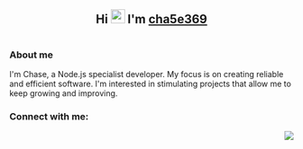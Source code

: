 <h2 align="center">Hi <img src="https://media.giphy.com/media/hvRJCLFzcasrR4ia7z/giphy.gif" width="25px" height="25px"> I'm <a href="https://instagram.com/b1gchase">cha5e369</a></h2>

<p align="center">
    <img alt="" src=https://komarev.com/ghpvc/?username=notp1mp&style=for-the-badge />
</p>

### About me
 I'm Chase, a Node.js specialist developer. My focus is on creating reliable and efficient software. I'm interested in stimulating projects that allow me to keep growing and improving.


### Connect with me:
<a href="https://discord.com/users/114947040823345160"><img align="right" src="https://lanyard-profile-readme.vercel.app/api/114947040823345160?theme=dark&bg=809ecf&animated=true&hideDiscrim=true&borderRadius=30px&idleMessage=Developing%20discord.gg/haworth"/></a>
